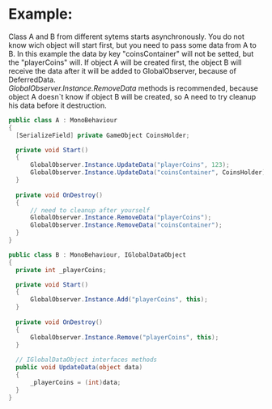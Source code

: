 # Example:
Class A and B from different sytems starts asynchronously. You do not know wich object will start first, but you need to pass some data from A to B.
In this example the data by key "coinsContainer" will not be setted, but the "playerCoins" will.
If object A will be created first, the object B will receive the data after it will be added to GlobalObserver, because of DeferredData.<br>
<i>GlobalObserver.Instance.RemoveData</i> methods is recommended, because object A doesn`t know if object B will be created, so A need to try cleanup his data before it destruction.

```c#
public class A : MonoBehaviour
{
  [SerializeField] private GameObject CoinsHolder;

  private void Start()
  {
      GlobalObserver.Instance.UpdateData("playerCoins", 123);
      GlobalObserver.Instance.UpdateData("coinsContainer", CoinsHolder);
  }
  
  private void OnDestroy()
  {
      // need to cleanup after yourself
      GlobalObserver.Instance.RemoveData("playerCoins");
      GlobalObserver.Instance.RemoveData("coinsContainer");
  }
}
```

```c#
public class B : MonoBehaviour, IGlobalDataObject
{
  private int _playerCoins;

  private void Start()
  {
      GlobalObserver.Instance.Add("playerCoins", this);
  }
  
  private void OnDestroy()
  {
      GlobalObserver.Instance.Remove("playerCoins", this);
  }
  
  // IGlobalDataObject interfaces methods
  public void UpdateData(object data)
  {
      _playerCoins = (int)data;
  }
}
```
